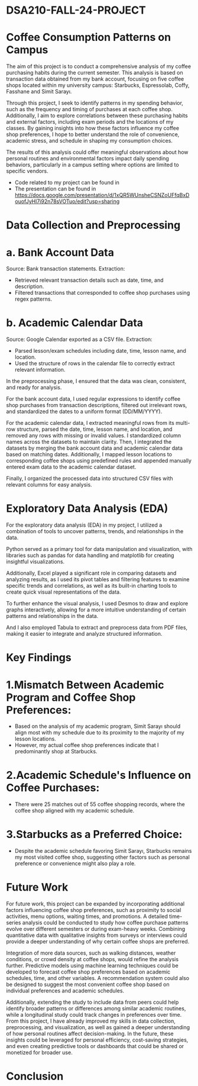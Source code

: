 # DSA210-FALL-24-PROJECT

# Coffee Consumption Patterns on Campus

The aim of this project is to conduct a comprehensive analysis of my coffee purchasing habits during the current semester. This analysis is based on transaction data obtained from my bank account, focusing on five coffee shops located within my university campus: Starbucks, Espressolab, Coffy, Fasshane and Simit Sarayı.

Through this project, I seek to identify patterns in my spending behavior, such as the frequency and timing of purchases at each coffee shop. Additionally, I aim to explore correlations between these purchasing habits and external factors, including exam periods and the locations of my classes. By gaining insights into how these factors influence my coffee shop preferences, I hope to better understand the role of convenience, academic stress, and schedule in shaping my consumption choices.

The results of this analysis could offer meaningful observations about how personal routines and environmental factors impact daily spending behaviors, particularly in a campus setting where options are limited to specific vendors.

- Code related to my project can be found in
- The presentation can be found in https://docs.google.com/presentation/d/1xQR5WUnsheCSNZoUFfqBxDouofJyHl7i92n78sVOTuo/edit?usp=sharing

# Data Collection and Preprocessing

# a. Bank Account Data
Source: Bank transaction statements.
Extraction:
- Retrieved relevant transaction details such as date, time, and description.
- Filtered transactions that corresponded to coffee shop purchases using regex patterns.
# b. Academic Calendar Data
Source: Google Calendar exported as a CSV file.
Extraction:
- Parsed lesson/exam schedules including date, time, lesson name, and location.
- Used the structure of rows in the calendar file to correctly extract relevant information.

In the preprocessing phase, I ensured that the data was clean, consistent, and ready for analysis. 

For the bank account data, I used regular expressions to identify coffee shop purchases from transaction descriptions, filtered out irrelevant rows, and standardized the dates to a uniform format (DD/MM/YYYY). 

For the academic calendar data, I extracted meaningful rows from its multi-row structure, parsed the date, time, lesson name, and location, and removed any rows with missing or invalid values. I standardized column names across the datasets to maintain clarity. Then, I integrated the datasets by merging the bank account data and academic calendar data based on matching dates. Additionally, I mapped lesson locations to corresponding coffee shops using predefined rules and appended manually entered exam data to the academic calendar dataset. 

Finally, I organized the processed data into structured CSV files with relevant columns for easy analysis.

# Exploratory Data Analysis (EDA)

For the exploratory data analysis (EDA) in my project, I utilized a combination of tools to uncover patterns, trends, and relationships in the data. 

Python served as a primary tool for data manipulation and visualization, with libraries such as pandas for data handling and matplotlib for creating insightful visualizations. 

Additionally, Excel played a significant role in comparing datasets and analyzing results, as I used its pivot tables and filtering features to examine specific trends and correlations, as well as its built-in charting tools to create quick visual representations of the data. 

To further enhance the visual analysis, I used Desmos to draw and explore graphs interactively, allowing for a more intuitive understanding of certain patterns and relationships in the data. 

And I also employed Tabula to extract and preprocess data from PDF files, making it easier to integrate and analyze structured information. 

# Key Findings

# 1.Mismatch Between Academic Program and Coffee Shop Preferences:
- Based on the analysis of my academic program, Simit Sarayı should align most with my schedule due to its proximity to the majority of my lesson locations.
- However, my actual coffee shop preferences indicate that I predominantly shop at Starbucks.

# 2.Academic Schedule's Influence on Coffee Purchases:
- There were 25 matches out of 55 coffee shopping records, where the coffee shop aligned with my academic schedule.

# 3.Starbucks as a Preferred Choice:
- Despite the academic schedule favoring Simit Sarayı, Starbucks remains my most visited coffee shop, suggesting other factors such as personal preference or convenience might also play a role.

# Future Work

For future work, this project can be expanded by incorporating additional factors influencing coffee shop preferences, such as proximity to social activities, menu options, waiting times, and promotions. A detailed time-series analysis could be conducted to study how coffee purchase patterns evolve over different semesters or during exam-heavy weeks. Combining quantitative data with qualitative insights from surveys or interviews could provide a deeper understanding of why certain coffee shops are preferred. 

Integration of more data sources, such as walking distances, weather conditions, or crowd density at coffee shops, would refine the analysis further. Predictive models using machine learning techniques could be developed to forecast coffee shop preferences based on academic schedules, time, and other variables. A recommendation system could also be designed to suggest the most convenient coffee shop based on individual preferences and academic schedules. 

Additionally, extending the study to include data from peers could help identify broader patterns or differences among similar academic routines, while a longitudinal study could track changes in preferences over time. From this project, I have already improved my skills in data collection, preprocessing, and visualization, as well as gained a deeper understanding of how personal routines affect decision-making. In the future, these insights could be leveraged for personal efficiency, cost-saving strategies, and even creating predictive tools or dashboards that could be shared or monetized for broader use.

# Conclusion 
